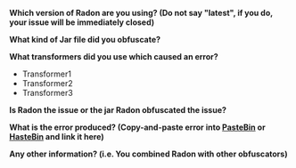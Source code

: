 **Which version of Radon are you using? (Do not say "latest", if you do, your issue will be immediately closed)**

**What kind of Jar file did you obfuscate?**

**What transformers did you use which caused an error?**
* Transformer1
* Transformer2
* Transformer3

**Is Radon the issue or the jar Radon obfuscated the issue?**

**What is the error produced? (Copy-and-paste error into [PasteBin](http://pastebin.com) or [HasteBin](http://hastebin.com) and link it here)**

**Any other information? (i.e. You combined Radon with other obfuscators)**
